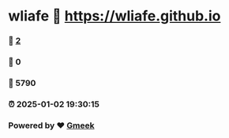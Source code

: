 # wliafe :link: https://wliafe.github.io 
### :page_facing_up: [2](https://wliafe.github.io/tag.html) 
### :speech_balloon: 0 
### :hibiscus: 5790 
### :alarm_clock: 2025-01-02 19:30:15 
### Powered by :heart: [Gmeek](https://github.com/Meekdai/Gmeek)
